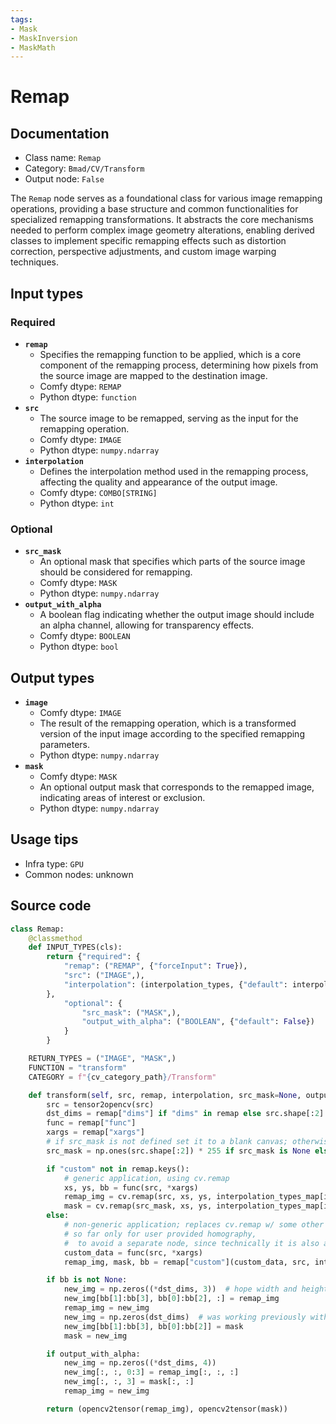 ```yaml
---
tags:
- Mask
- MaskInversion
- MaskMath
---
```


# Remap
## Documentation
- Class name: `Remap`
- Category: `Bmad/CV/Transform`
- Output node: `False`

The `Remap` node serves as a foundational class for various image remapping operations, providing a base structure and common functionalities for specialized remapping transformations. It abstracts the core mechanisms needed to perform complex image geometry alterations, enabling derived classes to implement specific remapping effects such as distortion correction, perspective adjustments, and custom image warping techniques.
## Input types
### Required
- **`remap`**
    - Specifies the remapping function to be applied, which is a core component of the remapping process, determining how pixels from the source image are mapped to the destination image.
    - Comfy dtype: `REMAP`
    - Python dtype: `function`
- **`src`**
    - The source image to be remapped, serving as the input for the remapping operation.
    - Comfy dtype: `IMAGE`
    - Python dtype: `numpy.ndarray`
- **`interpolation`**
    - Defines the interpolation method used in the remapping process, affecting the quality and appearance of the output image.
    - Comfy dtype: `COMBO[STRING]`
    - Python dtype: `int`
### Optional
- **`src_mask`**
    - An optional mask that specifies which parts of the source image should be considered for remapping.
    - Comfy dtype: `MASK`
    - Python dtype: `numpy.ndarray`
- **`output_with_alpha`**
    - A boolean flag indicating whether the output image should include an alpha channel, allowing for transparency effects.
    - Comfy dtype: `BOOLEAN`
    - Python dtype: `bool`
## Output types
- **`image`**
    - Comfy dtype: `IMAGE`
    - The result of the remapping operation, which is a transformed version of the input image according to the specified remapping parameters.
    - Python dtype: `numpy.ndarray`
- **`mask`**
    - Comfy dtype: `MASK`
    - An optional output mask that corresponds to the remapped image, indicating areas of interest or exclusion.
    - Python dtype: `numpy.ndarray`
## Usage tips
- Infra type: `GPU`
- Common nodes: unknown


## Source code
```python
class Remap:
    @classmethod
    def INPUT_TYPES(cls):
        return {"required": {
            "remap": ("REMAP", {"forceInput": True}),
            "src": ("IMAGE",),
            "interpolation": (interpolation_types, {"default": interpolation_types[2]}),
        },
            "optional": {
                "src_mask": ("MASK",),
                "output_with_alpha": ("BOOLEAN", {"default": False})
            }
        }

    RETURN_TYPES = ("IMAGE", "MASK",)
    FUNCTION = "transform"
    CATEGORY = f"{cv_category_path}/Transform"

    def transform(self, src, remap, interpolation, src_mask=None, output_with_alpha=False):
        src = tensor2opencv(src)
        dst_dims = remap["dims"] if "dims" in remap else src.shape[:2]
        func = remap["func"]
        xargs = remap["xargs"]
        # if src_mask is not defined set it to a blank canvas; otherwise, just unwrap it
        src_mask = np.ones(src.shape[:2]) * 255 if src_mask is None else tensor2opencv(src_mask, 1)

        if "custom" not in remap.keys():
            # generic application, using cv.remap
            xs, ys, bb = func(src, *xargs)
            remap_img = cv.remap(src, xs, ys, interpolation_types_map[interpolation])
            mask = cv.remap(src_mask, xs, ys, interpolation_types_map[interpolation])
        else:
            # non-generic application; replaces cv.remap w/ some other function.
            # so far only for user provided homography,
            #  to avoid a separate node, since technically it is also a remap and also uses the interpolation argument.
            custom_data = func(src, *xargs)
            remap_img, mask, bb = remap["custom"](custom_data, src, interpolation_types_map[interpolation], src_mask)

        if bb is not None:
            new_img = np.zeros((*dst_dims, 3))  # hope width and height are not swapped
            new_img[bb[1]:bb[3], bb[0]:bb[2], :] = remap_img
            remap_img = new_img
            new_img = np.zeros(dst_dims)  # was working previously without the batch dim; unsure if really needed
            new_img[bb[1]:bb[3], bb[0]:bb[2]] = mask
            mask = new_img

        if output_with_alpha:
            new_img = np.zeros((*dst_dims, 4))
            new_img[:, :, 0:3] = remap_img[:, :, :]
            new_img[:, :, 3] = mask[:, :]
            remap_img = new_img

        return (opencv2tensor(remap_img), opencv2tensor(mask))

```
